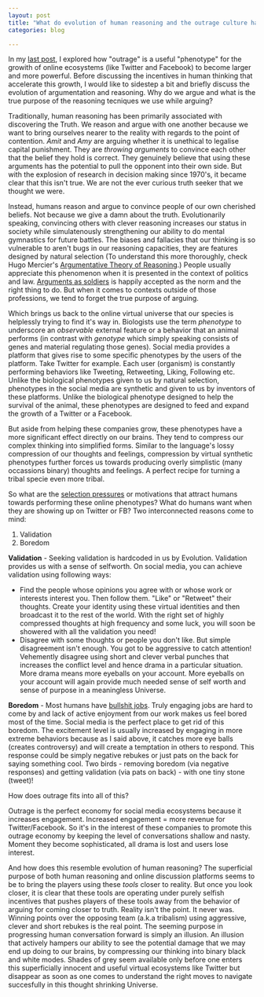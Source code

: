 ```yaml
---
layout: post
title: "What do evolution of human reasoning and the outrage culture have in common?"
categories: blog

---
```


In my [last post](http://vatsalmehra.com/blog/recursive-outrage.html), I explored how "outrage" is a useful "phenotype" for the growith of online ecosystems (like Twitter and Facebook) to become larger and more powerful. Before discussing the incentives in human thinking that accelerate this growth, I would like to sidestep a bit and briefly discuss the evolution of argumentation and reasoning. Why do we argue and what is the true purpose of the reasoning tecniques we use while arguing?

Traditionally, human reasoning has been primarily associated with discovering the Truth. We reason and argue with one another because we want to bring ourselves nearer to the reality with regards to the point of contention. *Amit* and *Amy* are arguing whether it is unethical to legalise capital punishment. They are *throwing arguments* to convince each other that the belief they hold is correct. They genuinely believe that using these arguments has the potential to pull the opponent into their own side. But with the explosion of research in decision making since 1970's, it became clear that this isn't true. We are not the ever curious truth seeker that we thought we were. 

Instead, humans reason and argue to convince people of our own cherished beliefs. Not because we give a damn about the truth. Evolutionarily speaking, convincing others with clever reasoning increases our status in society while simulatenously strengthening our ability to do mental gymnastics for future battles. The biases and fallacies that our thinking is so vulnerable to aren't bugs in our reasoning capacities, they are features designed by natural selection (To understand this more thoroughly, check Hugo Mercier's [Argumentative Theory of Reasoning](https://sites.google.com/site/hugomercier/theargumentativetheoryofreasoning).) People usually appreciate this phenomenon when it is presented in the context of politics and law. [Arguments as soldiers](https://wiki.lesswrong.com/wiki/Arguments_as_soldiers) is happily accepted as the norm and the right thing to do. But when it comes to contexts outside of those professions, we tend to forget the true purpose of arguing.

Which brings us back to the online virtual universe that our species is helplessly trying to find it's way in. Biologists use the term *phenotype* to underscore an *observable* external feature or a behavior that an animal performs (in contrast with *genotype* which simply speaking consists of genes and material regulating those genes).  Social media provides a platform that gives rise to some specific phenotypes by the users of the platform. Take Twitter for example. Each user (organism) is constantly performing behaviors like Tweeting, Retweeting, Liking,  Following etc. Unlike the biological phenotypes given to us by natural selection,  phenotypes in the social media are synthetic and given to us by inventors of these platforms. Unlike the biological phenotype designed to help the survival of the animal, these phenotypes are designed to feed and expand the growth of a Twitter or a Facebook. 

But aside from helping these companies grow, these phenotypes have a more significant effect directly on our brains. They tend to compress our complex thinking into simplified forms. Similar to the language's lossy compression of our thoughts and feelings, compression by virtual synthetic phenotypes further forces us towards producing overly simplistic (many occassions binary) thoughts and feelings. A perfect recipe for turning a tribal specie even more tribal.

So what are the [selection pressures](https://en.wikipedia.org/wiki/Evolutionary_pressure) or motivations that attract humans towards performing these online phenotypes? What do humans want when they are showing up on Twitter or FB? Two interconnected reasons come to mind:

1. Validation
2. Boredom

**Validation** - Seeking validation is hardcoded in us by Evolution. Validation  provides us with a sense of selfworth. On social media, you can achieve validation using following ways:

* Find the people whose opinions you agree with or whose work or interests interest you. Then follow them. "Like" or "Retweet" their thoughts. Create your identity using these virtual identities and then broadcast it to the rest of the world. With the right set of highly compressed thoughts at high frequency and some luck, you will soon be showered with all the validation you need!
* Disagree with some thoughts or people you don't like. But simple disagreement isn't enough. You got to be aggressive to catch attention! Vehemently disagree using short and clever verbal punches that increases the conflict level and hence drama in a particular situation. More drama means more eyeballs on your account. More eyeballs on your account will again provide much needed sense of self worth and  sense of purpose in a meaningless Universe.

**Boredom** - Most humans have [bullshit jobs](https://web.archive.org/web/20140301220520/strikemag.org/bullshit-jobs/). Truly engaging jobs are hard to come by and lack of active enjoyment from our work makes us feel bored most of the time. Social media is the perfect place to get rid of this boredom. The excitement level  is usually increased by engaging in more extreme behaviors because as I said above, it catches more eye balls (creates controversy) and will create a temptation in others to respond. This response could be simply negative rebukes  or just pats on the back for saying something cool. Two birds - removing boredom  (via negative responses) and getting validation (via pats on back) - with one tiny stone (tweet)!

How does outrage fits into all of this?

Outrage is the perfect economy for social media ecosystems because it increases engagement. Increased engagement = more revenue for Twitter/Facebook. So it's in the interest of these companies to promote this outrage economy by keeping the level of conversations shallow and nasty. Moment they become sophisticated, all drama is lost and users lose interest.

And how does this resemble evolution of human reasoning? The superficial purpose of both human reasoning and online discussion platforms seems to be to bring the players using these *tools* closer to reality. But once you look closer, it is clear that these tools are operating under purely selfish incentives that pushes players of these tools away from the behavior of arguing for coming closer to truth. Reality isn't the point. It never was. Winning points over the opposing team (a.k.a tribalism) using aggressive, clever and short rebukes is the real point. The seeming purpose in progressing human conversation forward is simply an illusion. An illusion that actively hampers our ability to see the potential damage  that we may end up doing to our brains, by compressing our thinking into binary  black and white modes. Shades of grey seem available only before one enters this superficially innocent and useful virtual ecosystems like Twitter but disappear as soon as one comes to understand the right moves to navigate succesfully in this thought shrinking Universe. 





